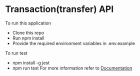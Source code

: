 # Transaction(transfer) API

To run this application

- Clone this repo
- Run npm install
- Provide the required environment variables in .env.example

To run test
- npm install -g jest
- npm run test
 For more information refer to [Documentation](https://documenter.getpostman.com/view/11689118/TzCFfptU)
